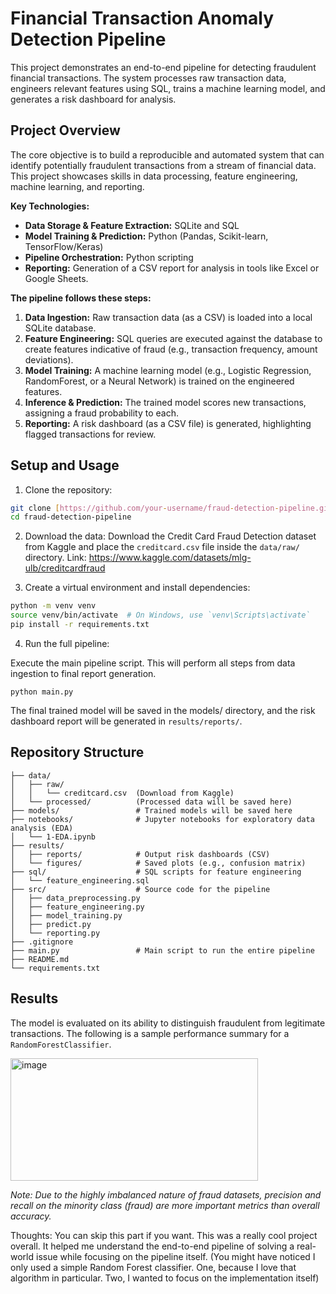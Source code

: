 # Financial Transaction Anomaly Detection Pipeline

This project demonstrates an end-to-end pipeline for detecting fraudulent financial transactions. The system processes raw transaction data, engineers relevant features using SQL, trains a machine learning model, and generates a risk dashboard for analysis.

## Project Overview

The core objective is to build a reproducible and automated system that can identify potentially fraudulent transactions from a stream of financial data. This project showcases skills in data processing, feature engineering, machine learning, and reporting.

**Key Technologies:**
* **Data Storage & Feature Extraction:** SQLite and SQL
* **Model Training & Prediction:** Python (Pandas, Scikit-learn, TensorFlow/Keras)
* **Pipeline Orchestration:** Python scripting
* **Reporting:** Generation of a CSV report for analysis in tools like Excel or Google Sheets.

**The pipeline follows these steps:**
1.  **Data Ingestion:** Raw transaction data (as a CSV) is loaded into a local SQLite database.
2.  **Feature Engineering:** SQL queries are executed against the database to create features indicative of fraud (e.g., transaction frequency, amount deviations).
3.  **Model Training:** A machine learning model (e.g., Logistic Regression, RandomForest, or a Neural Network) is trained on the engineered features.
4.  **Inference & Prediction:** The trained model scores new transactions, assigning a fraud probability to each.
5.  **Reporting:** A risk dashboard (as a CSV file) is generated, highlighting flagged transactions for review.



##  Setup and Usage

1. Clone the repository:
```bash
git clone [https://github.com/your-username/fraud-detection-pipeline.git](https://github.com/your-username/fraud-detection-pipeline.git)
cd fraud-detection-pipeline
```
2. Download the data:
Download the Credit Card Fraud Detection dataset from Kaggle and place the `creditcard.csv` file inside the `data/raw/` directory.
Link: https://www.kaggle.com/datasets/mlg-ulb/creditcardfraud

3. Create a virtual environment and install dependencies:

```Bash
python -m venv venv
source venv/bin/activate  # On Windows, use `venv\Scripts\activate`
pip install -r requirements.txt
```
4. Run the full pipeline:

Execute the main pipeline script. This will perform all steps from data ingestion to final report generation.

```
python main.py
```
The final trained model will be saved in the models/ directory, and the risk dashboard report will be generated in `results/reports/`.

## Repository Structure
```
├── data/
│   ├── raw/
│   │   └── creditcard.csv  (Download from Kaggle)
│   └── processed/          (Processed data will be saved here)
├── models/                 # Trained models will be saved here
├── notebooks/              # Jupyter notebooks for exploratory data analysis (EDA)
│   └── 1-EDA.ipynb
├── results/
│   ├── reports/            # Output risk dashboards (CSV)
│   └── figures/            # Saved plots (e.g., confusion matrix)
├── sql/                    # SQL scripts for feature engineering
│   └── feature_engineering.sql
├── src/                    # Source code for the pipeline
│   ├── data_preprocessing.py
│   ├── feature_engineering.py
│   ├── model_training.py
│   ├── predict.py
│   └── reporting.py
├── .gitignore
├── main.py                 # Main script to run the entire pipeline
├── README.md
└── requirements.txt
```

##  Results

The model is evaluated on its ability to distinguish fraudulent from legitimate transactions. The following is a sample performance summary for a `RandomForestClassifier`.

<img width="396" height="196" alt="image" src="https://github.com/user-attachments/assets/8915dd87-a075-4db0-b132-23b09dc99078" />


*Note: Due to the highly imbalanced nature of fraud datasets, precision and recall on the minority class (fraud) are more important metrics than overall accuracy.*

Thoughts:
You can skip this part if you want.
This was a really cool project overall. It helped me understand the end-to-end pipeline of solving a real-world issue while focusing on the pipeline itself. (You might have noticed I only used a simple Random Forest classifier. One, because I love that algorithm in particular. Two, I wanted to focus on the implementation itself)
